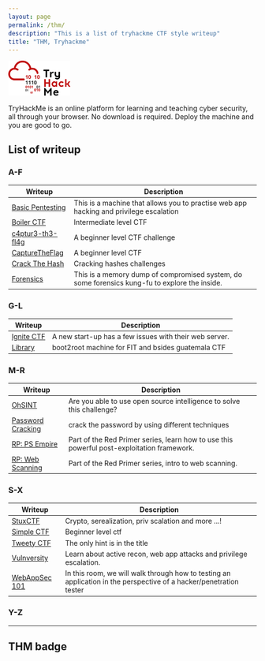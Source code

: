 ```yaml
---
layout: page
permalink: /thm/
description: "This is a list of tryhackme CTF style writeup"
title: "THM, Tryhackme"
---
```


<img alt="logo" src="/assets/images/THM/logo.png" width="25%" />

TryHackMe is an online platform for learning and teaching cyber security, all through your browser. No download is required. Deploy the machine and you are good to go.

## List of writeup

### A-F

Writeup | Description
--------|------------
[Basic Pentesting](https://deskel.github.io/posts/thm/basic-pentesting) | This is a machine that allows you to practise web app hacking and privilege escalation 
[Boiler CTF](https://deskel.github.io/posts/thm/boiler-ctf) | Intermediate level CTF
[c4ptur3-th3-fl4g](https://deskel.github.io/posts/thm/c4ptur3-th3-fl4g) | A beginner level CTF challenge
[CaptureTheFlag](https://deskel.github.io/posts/thm/capture-the-flag) | A beginner level CTF
[Crack The Hash](https://deskel.github.io/posts/thm/crack-the-hash) | Cracking hashes challenges
[Forensics](https://deskel.github.io/posts/thm/forensics) | This is a memory dump of compromised system, do some forensics kung-fu to explore the inside.

### G-L

Writeup | Description
--------|------------
[Ignite CTF](https://deskel.github.io/posts/thm/ignite-ctf) | A new start-up has a few issues with their web server.
[Library](https://deskel.github.io/posts/thm/library) | boot2root machine for FIT and bsides guatemala CTF

### M-R

Writeup | Description
--------|------------
[OhSINT](https://deskel.github.io/posts/thm/ohsint) | Are you able to use open source intelligence to solve this challenge?
[Password Cracking](https://deskel.github.io/posts/thm/password-cracking) | crack the password by using different techniques
[RP: PS Empire](https://deskel.github.io/posts/thm/rp-ps-empire) | Part of the Red Primer series, learn how to use this powerful post-exploitation framework.
[RP: Web Scanning](https://deskel.github.io/posts/thm/rp-web-scanning) | Part of the Red Primer series, intro to web scanning.

### S-X

Writeup | Description
--------|------------
[StuxCTF](https://deskel.github.io/posts/thm/stux-ctf) | Crypto, serealization, priv scalation and more ...! 
[Simple CTF](https://deskel.github.io/posts/thm/simple-ctf) | Beginner level ctf
[Tweety CTF](https://deskel.github.io/posts/thm/tweety-ctf) | The only hint is in the title
[Vulnversity](https://deskel.github.io/posts/thm/vulnversity) | Learn about active recon, web app attacks and privilege escalation.
[WebAppSec 101](https://deskel.github.io/posts/thm/webappsec-101) | In this room, we will walk through how to testing an application in the perspective of a hacker/penetration tester

### Y-Z

---

## THM badge

<script src="https://tryhackme.com/badge/3051"></script>
